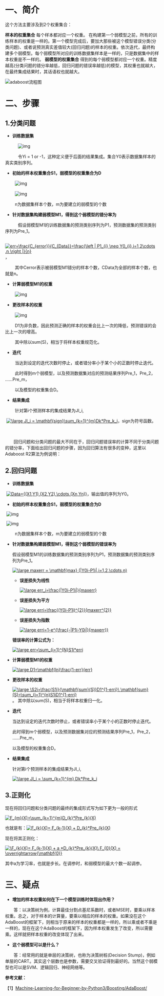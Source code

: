 # 一、简介

这个方法主要涉及到2个权重集合：

**样本的权重集合**
每个样本都对应一个权重。 在构建第一个弱模型之前，所有的训练样本的权重是一样的。第一个模型完成后，要加大那些被这个模型错误分类(分类问题)、或者说预测真实差值较大(回归问题)的样本的权重。依次迭代，最终构建多个弱模型。每个弱模型所对应的训练数据集样本是一样的，只是数据集中的样本权重是不一样的。
**弱模型的权重集合**
得到的每个弱模型都对应一个权重。精度越高(分类问题的错分率越低，回归问题的错误率越低)的模型，其权重也就越大，在最终集成结果时，其话语权也就越大。

![adaboost流程图](https://github.com/nxf75/ML_Library/blob/master/%E6%9C%BA%E5%99%A8%E5%AD%A6%E4%B9%A0%E5%AE%9E%E6%88%98/%E5%9B%9B.%E6%A8%A1%E5%9E%8B%E8%9E%8D%E5%90%88/Adaboost/pic/Adaboost%E6%B5%81%E7%A8%8B%E5%9B%BE.png)

 

# 二、步骤

## **1.分类问题**

- **训练数据集**

　　　![img](https://img2018.cnblogs.com/blog/1252882/201906/1252882-20190614151124475-231257415.png)

　　　令Yi = 1 or -1，这种定义便于后面的结果集成。集合Y0表示数据集样本的真实类别序列。

- **初始的样本权重集合S1，弱模型的权重集合为D**　　

　　   ![img](https://img2018.cnblogs.com/blog/1252882/201906/1252882-20190614151353549-2097300745.png)

　　   ![img](https://img2018.cnblogs.com/blog/1252882/201906/1252882-20190614151425617-1855567669.png)

　　  n为数据集样本个数，m为要建立的弱模型的个数

- **针对数据集构建弱模型M1，得到这个弱模型的错分率为**

　　　假设弱模型M1的训练数据集的预测类别序列为P1，预测数据集的预测类别序列为Pre_1。

​          [![err=\frac{C_{error}}{C_{Data}}=\frac{\left \| P1_{i} \neq Y0_{i},i=1,2\cdots ,n \right \|}{n}](https://camo.githubusercontent.com/62d6ee7a14d935b398360f5e4c5918abcdde3153/68747470733a2f2f6c617465782e636f6465636f67732e636f6d2f6769662e6c617465783f6572723d5c667261637b435f7b6572726f727d7d7b435f7b446174617d7d3d5c667261637b5c6c6566742673706163653b5c7c2673706163653b50315f7b697d2673706163653b5c6e65712673706163653b59305f7b697d2c693d312c325c63646f74732673706163653b2c6e2673706163653b5c72696768742673706163653b5c7c7d7b6e7d)](https://www.codecogs.com/eqnedit.php?latex=err=\frac{C_{error}}{C_{Data}}=\frac{\left&space;\|&space;P1_{i}&space;\neq&space;Y0_{i},i=1,2\cdots&space;,n&space;\right&space;\|}{n})，

　　   其中Cerror表示被弱模型M1错分的样本个数，CData为全部的样本个数，也就是n。

- **计算弱模型M1的权重**

　　  ![img](https://img2018.cnblogs.com/blog/1252882/201906/1252882-20190614151708179-1094486470.png)

- **更改样本的权重**

　　  ![img](https://img2018.cnblogs.com/blog/1252882/201906/1252882-20190614151736569-1239150406.png)

　　  D1为非负数，因此预测正确的样本的权重会比上一次的降低，预测错误的会比上一次的增高。

　　  其中除以sum(S)，相当于将样本权重规范化。

- **迭代**

　　  当达到设定的迭代次数时停止，或者错分率小于某个小的正数时停止迭代。

　　  此时得到m个弱模型，以及预测数据集对应的预测结果序列Pre_1，Pre_2， ……Pre_m，

　　  以及模型的权重集合D。

- **结果集成**

　　 针对第i个预测样本的集成结果为JI_i,

​        [![\large JI\_i = \mathbf{sign}\sum_{k=1}^{m}Dk*Pre\_k_i](https://camo.githubusercontent.com/26d506e5bacaa76feaba1dfc5461ad3ab045e03f/68747470733a2f2f6c617465782e636f6465636f67732e636f6d2f6769662e6c617465783f5c6c617267652673706163653b4a495c5f692673706163653b3d2673706163653b5c6d61746862667b7369676e7d5c73756d5f7b6b3d317d5e7b6d7d446b2a5072655c5f6b5f69)](https://www.codecogs.com/eqnedit.php?latex=\large&space;JI\_i&space;=&space;\mathbf{sign}\sum_{k=1}^{m}Dk*Pre\_k_i)，sign为符号函数。

　　 

　　回归问题和分类问题的最大不同在于，回归问题错误率的计算不同于分类问题的错分率，下面给出回归问题的步骤，因为回归算法有很多的变种，这里以Adaboost R2算法为例说明：

 

## **2.回归问题**

-  **训练数据集**

​          [![Data=\{(X1,Y1),(X2,Y2),\cdots,(Xn,Yn)\}](https://camo.githubusercontent.com/97e1f68acba97319518144ff7f9aec18b22b079f/68747470733a2f2f6c617465782e636f6465636f67732e636f6d2f6769662e6c617465783f446174613d5c7b2858312c5931292c2858322c5932292c5c63646f74732c28586e2c596e295c7d)](https://www.codecogs.com/eqnedit.php?latex=Data=\{(X1,Y1),(X2,Y2),\cdots,(Xn,Yn)\})，输出值的序列为Y0。

- **初始的样本权重集合S1，弱模型的权重集合为D**

​          ![img](https://img2018.cnblogs.com/blog/1252882/201906/1252882-20190614152303368-1879420379.png)

​          ![img](https://img2018.cnblogs.com/blog/1252882/201906/1252882-20190614152321845-108318760.png)

　　  n为数据集样本个数，m为要建立的弱模型的个数

- **针对数据集构建弱模型M1，得到这个弱模型的错误率为**

    假设弱模型M1的训练数据集的预测类别序列为P1，预测数据集的预测类别序列为Pre_1。

    [![\large maxerr = \mathbf{max} (|Y0i-P1i|,i=1,2,\cdots,n)](https://camo.githubusercontent.com/04617a6158ac0d8f0818f9ce2b8a906f6463aa77/68747470733a2f2f6c617465782e636f6465636f67732e636f6d2f6769662e6c617465783f5c6c617267652673706163653b6d61786572722673706163653b3d2673706163653b5c6d61746862667b6d61787d2673706163653b287c5930692d5031697c2c693d312c322c5c63646f74732c6e29)](https://www.codecogs.com/eqnedit.php?latex=\large&space;maxerr&space;=&space;\mathbf{max}&space;(|Y0i-P1i|,i=1,2,\cdots,n))

    - **误差损失为线性**

        [![\large err_i=\frac{|Y0i-P1i|}{maxerr}](https://camo.githubusercontent.com/133ddaab1793739aff8bd230c65144f45bbab0be/68747470733a2f2f6c617465782e636f6465636f67732e636f6d2f6769662e6c617465783f5c6c617267652673706163653b6572725f693d5c667261637b7c5930692d5031697c7d7b6d61786572727d)](https://www.codecogs.com/eqnedit.php?latex=\large&space;err_i=\frac{|Y0i-P1i|}{maxerr})

    - **误差损失为平方**

        [![\large erri=\frac{(Y0i-P1i)^{2}}{maxerr^{2}}](https://camo.githubusercontent.com/8079493fde17fbd40451b7692e82f26e32251179/68747470733a2f2f6c617465782e636f6465636f67732e636f6d2f6769662e6c617465783f5c6c617267652673706163653b657272693d5c667261637b285930692d503169295e7b327d7d7b6d61786572725e7b327d7d)](https://www.codecogs.com/eqnedit.php?latex=\large&space;erri=\frac{(Y0i-P1i)^{2}}{maxerr^{2}})

    - **误差损失为指数**

        [![\large erri=1-e^{\frac{-|P1i-Y0i|}{maxerr}}](https://camo.githubusercontent.com/c40d8860b03c70f808585a6c6d780ab8a43117f4/68747470733a2f2f6c617465782e636f6465636f67732e636f6d2f6769662e6c617465783f5c6c617267652673706163653b657272693d312d655e7b5c667261637b2d7c5031692d5930697c7d7b6d61786572727d7d)](https://www.codecogs.com/eqnedit.php?latex=\large&space;erri=1-e^{\frac{-|P1i-Y0i|}{maxerr}})

    **错误率的计算公式为：**

    [![\large err=\sum_{i=1}^{N}S1i*erri](https://camo.githubusercontent.com/e7949e794e1cc07a9d391cf225cc951b4d936e00/68747470733a2f2f6c617465782e636f6465636f67732e636f6d2f6769662e6c617465783f5c6c617267652673706163653b6572723d5c73756d5f7b693d317d5e7b4e7d5331692a65727269)](https://www.codecogs.com/eqnedit.php?latex=\large&space;err=\sum_{i=1}^{N}S1i*erri)

- **计算弱模型M1的权重**

    [![\large D1=\mathbf{ln}\frac{1-err}{err}](https://camo.githubusercontent.com/d5d188747737f8908f6903ba09bee340247c2440/68747470733a2f2f6c617465782e636f6465636f67732e636f6d2f6769662e6c617465783f5c6c617267652673706163653b44313d5c6d61746862667b6c6e7d5c667261637b312d6572727d7b6572727d)](https://www.codecogs.com/eqnedit.php?latex=\large&space;D1=\mathbf{ln}\frac{1-err}{err})

- **更改样本的权重**

    [![\large \\S2i=\frac{S1i}{\mathbf{sum}(S)}*D1^{1-erri}\\ \mathbf{sum}(S)=\sum_{i=1}^{n}S1i*D1^{1-erri}](https://camo.githubusercontent.com/ae60ae56f8863115cc39ff20057020dc1830768d/68747470733a2f2f6c617465782e636f6465636f67732e636f6d2f6769662e6c617465783f5c6c617267652673706163653b5c5c5332693d5c667261637b5331697d7b5c6d61746862667b73756d7d2853297d2a44315e7b312d657272697d5c5c2673706163653b5c6d61746862667b73756d7d2853293d5c73756d5f7b693d317d5e7b6e7d5331692a44315e7b312d657272697d)](https://www.codecogs.com/eqnedit.php?latex=\large&space;\\S2i=\frac{S1i}{\mathbf{sum}(S)}*D1^{1-erri}\\&space;\mathbf{sum}(S)=\sum_{i=1}^{n}S1i*D1^{1-erri}) 。 其中除以sum(S)，相当于将样本权重归一化。

- **迭代**

    当达到设定的迭代次数时停止，或者错误率小于某个小的正数时停止迭代。

    此时得到m个弱模型，以及预测数据集对应的预测结果序列Pre_1，Pre_2， ……Pre_m，

    以及模型的权重集合D。

- **结果集成**

    针对第i个预测样本的集成结果为JI_i,

    [![\large JI\_i = \sum_{k=1}^{m} Dk*Pre\_k_i](https://camo.githubusercontent.com/a4b97f8e03a4e1b53b9b35b9becb9c4152c97ab1/68747470733a2f2f6c617465782e636f6465636f67732e636f6d2f6769662e6c617465783f5c6c617267652673706163653b4a495c5f692673706163653b3d2673706163653b5c73756d5f7b6b3d317d5e7b6d7d2673706163653b446b2a5072655c5f6b5f69)](https://www.codecogs.com/eqnedit.php?latex=\large&space;JI\_i&space;=&space;\sum_{k=1}^{m}&space;Dk*Pre\_k_i)

## 3.正则化

现在将回归问题和分类问题的最终的集成形式写为如下更为一般的形式

[![F_{m}(X)=\sum_{k=1}^{m}D_{k}*Pre_{k}(X)](https://camo.githubusercontent.com/a4bb153f8b7a734b214d62fc65858235c285a6fb/68747470733a2f2f6c617465782e636f6465636f67732e636f6d2f6769662e6c617465783f465f7b6d7d2858293d5c73756d5f7b6b3d317d5e7b6d7d445f7b6b7d2a5072655f7b6b7d285829)](https://www.codecogs.com/eqnedit.php?latex=F_{m}(X)=\sum_{k=1}^{m}D_{k}*Pre_{k}(X))

也就是有：[![F_{k}(X)= F_{k-1}(X) + D_{k}*Pre_{k}(X)](https://camo.githubusercontent.com/cecf20fce94f56f2d1945e75db67fe538fee62b2/68747470733a2f2f6c617465782e636f6465636f67732e636f6d2f6769662e6c617465783f465f7b6b7d2858293d2673706163653b465f7b6b2d317d2858292673706163653b2b2673706163653b445f7b6b7d2a5072655f7b6b7d285829)](https://www.codecogs.com/eqnedit.php?latex=F_{k}(X)=&space;F_{k-1}(X)&space;+&space;D_{k}*Pre_{k}(X))

现在将其正则化：

[![\\F_{k}(X)= F_{k-1}(X) + a *D_{k}*Pre_{k}(X)\\ F_{0}(X) = \overrightarrow{\mathbf{0}}](https://camo.githubusercontent.com/22f49bac2bdf994ac372db803f5bcb5c18212a4c/68747470733a2f2f6c617465782e636f6465636f67732e636f6d2f6769662e6c617465783f5c5c465f7b6b7d2858293d2673706163653b465f7b6b2d317d2858292673706163653b2b2673706163653b612673706163653b2a445f7b6b7d2a5072655f7b6b7d2858295c5c2673706163653b465f7b307d2858292673706163653b3d2673706163653b5c6f76657272696768746172726f777b5c6d61746862667b307d7d)](https://www.codecogs.com/eqnedit.php?latex=\\F_{k}(X)=&space;F_{k-1}(X)&space;+&space;a&space;*D_{k}*Pre_{k}(X)\\&space;F_{0}(X)&space;=&space;\overrightarrow{\mathbf{0}})

其中a为学习率，也就是步长。在调参时，和弱模型的最大个数一起调参。

 

 


 

# 三、疑点

- **增加的样本权重如何在下一个模型训练时体现出作用？**

　　答：以决策树为例，计算最佳分割点基尼系数时，或者MSE时，要乘以样本权重。总之，对于样本的计算量，要乘以相应的样本的权重。如果没在这个AdaBoost的框架下，则相当于原来的样本的权重都是一样的，所以乘或者不乘是一样的，现在在这个AdaBoost的框架下，因为样本权重发生了改变，所以需要乘。这样就把样本权重的改变体现了出来。

 

- **这个弱模型可以是什么？**

　　答：经常用的就是单层的决策树，也称为决策树桩(Decision Stump)，例如单层的CART。其实这个层数也是参数，需要交叉验证得到最好的。当然这个弱模型也可以是SVM、逻辑回归、神经网络等。

 

 

 

 

 

 

 

**参考文献：**

【1】[Machine-Learning-for-Beginner-by-Python3/Boosting/AdaBoost/](https://github.com/nxf75/Machine-Learning-for-Beginner-by-Python3/tree/master/Boosting/AdaBoost)
